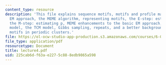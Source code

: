 ```yaml
---
content_type: resource
description: 'This file explains sequence motifs, motifs and profile matrices, the
  EM approach, the MEME algorithm, representing motifs, the E-step: estimating Z,
  the M-step: estimating p, MEME enhancements to the basic EM approach, the ZOOPS
  model, the TCM model, Gibbs sampling, repeats, and a better background model, and
  motifs in periodic clusters.'
file: https://ol-ocw-studio-app-production.s3.amazonaws.com/courses/6-096-algorithms-for-computational-biology-spring-2005/225cab6df63ae2275c888edb9865a598_lecture4.pdf
file_type: application/pdf
resourcetype: Document
title: lecture4.pdf
uid: 225cab6d-f63a-e227-5c88-8edb9865a598
---
```

